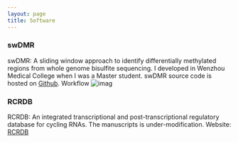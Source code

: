 ```yaml
---
layout: page 
title: Software 
---
```

### swDMR 
swDMR: A sliding window approach to identify differentially methylated regions from whole genome bisulfite sequencing.
I developed in Wenzhou Medical College when I was a Master student.
swDMR source code is hosted on [Github](https://github.com/xflicsu/swDMR). 
 Workflow 
 ![imag](https://www.researchgate.net/profile/Xianfeng_Li4/publication/280495402/figure/fig1/AS:284559066320897@1444855576410/Fig-1-Workflow-of-swDMR-A-Prepare-methylation-information-of-cytosines-for-swDMR-B.png)
### RCRDB
RCRDB: An integrated transcriptional and post-transcriptional regulatory database for cycling RNAs.
The manuscripts is under-modification. Website: [RCRDB](http://www.rcrdb.biols.ac.cn)
